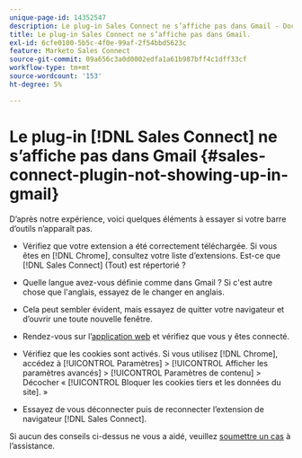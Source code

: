 ```yaml
---
unique-page-id: 14352547
description: Le plug-in Sales Connect ne s’affiche pas dans Gmail - Documents Marketo - Documentation du produit
title: Le plug-in Sales Connect ne s’affiche pas dans Gmail.
exl-id: 6cfe0100-5b5c-4f0e-99af-2f54bbd5623c
feature: Marketo Sales Connect
source-git-commit: 09a656c3a0d0002edfa1a61b987bff4c1dff33cf
workflow-type: tm+mt
source-wordcount: '153'
ht-degree: 5%

---
```


# Le plug-in [!DNL Sales Connect] ne s’affiche pas dans Gmail {#sales-connect-plugin-not-showing-up-in-gmail}

D’après notre expérience, voici quelques éléments à essayer si votre barre d’outils n’apparaît pas.

- Vérifiez que votre extension a été correctement téléchargée. Si vous êtes en [!DNL Chrome], consultez votre liste d’extensions. Est-ce que [!DNL Sales Connect] (Tout) est répertorié ?

- Quelle langue avez-vous définie comme dans Gmail ? Si c&#39;est autre chose que l&#39;anglais, essayez de le changer en anglais.

- Cela peut sembler évident, mais essayez de quitter votre navigateur et d’ouvrir une toute nouvelle fenêtre.

- Rendez-vous sur l’[application web](https://toutapp.com/login) et vérifiez que vous y êtes connecté.

- Vérifiez que les cookies sont activés. Si vous utilisez [!DNL Chrome], accédez à [!UICONTROL Paramètres] > [!UICONTROL Afficher les paramètres avancés] > [!UICONTROL Paramètres de contenu] > Décocher « [!UICONTROL Bloquer les cookies tiers et les données du site]. »

- Essayez de vous déconnecter puis de reconnecter l’extension de navigateur [!DNL Sales Connect].

Si aucun des conseils ci-dessus ne vous a aidé, veuillez [soumettre un cas](https://nation.marketo.com/community/support_solutions) à l’assistance.
